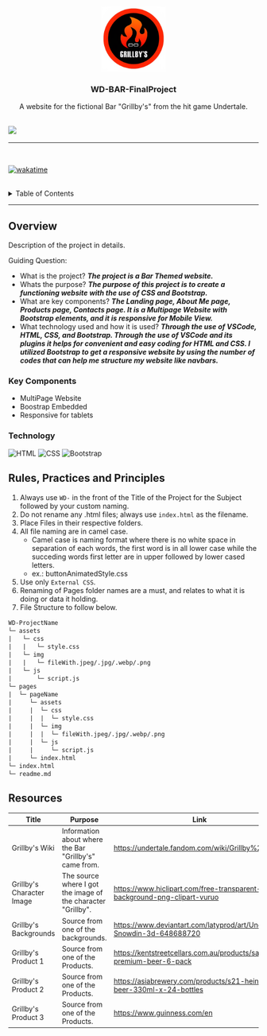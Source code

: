 <a name="readme-top">

<br/>

<br />
<div align="center">
  <a href="https://github.com/zyx-0314/">
  <!-- TODO: If you want to add logo or banner you can add it here -->
    <img src="/assets/img/barLogo.png" alt="Nyebe" width="130" height="130">
  </a>
<!-- TODO: Change Title to the name of the title of your Project -->
  <h3 align="center">WD-BAR-FinalProject</h3>
</div>
<!-- TODO: Make a short description -->
<div align="center">
A website for the fictional Bar "Grillby's" from the hit game Undertale.
</div>

<br />

<!-- TODO: Change the zyx-0314 into your github username  -->
<!-- TODO: Change the WD-Template-Project into the same name of your folder -->
![](https://visit-counter.vercel.app/counter.png?page=zyx-0314/WD-Template-Project)

---

<br />

[![wakatime](https://wakatime.com/badge/user/cf0d05fd-fcbd-49a7-af60-dba7c540aa56/project/e52637c4-efc2-418b-a30d-46e18a0bdcfb.svg)](https://wakatime.com/badge/user/cf0d05fd-fcbd-49a7-af60-dba7c540aa56/project/e52637c4-efc2-418b-a30d-46e18a0bdcfb)

<br />

<!-- TODO: If you want to add more layers for your readme -->
<details>
  <summary>Table of Contents</summary>
  <ol>
    <li>
      <a href="#overview">Overview</a>
      <ol>
        <li>
          <a href="#key-components">Key Components</a>
        </li>
        <li>
          <a href="#technology">Technology</a>
        </li>
      </ol>
    </li>
    <li>
      <a href="#rule,-practices-and-principles">Rules, Practices and Principles</a>
    </li>
    <li>
      <a href="#resources">Resources</a>
    </li>
  </ol>
</details>

---

## Overview

<!-- TODO: To be changed -->
<!-- The following are just sample -->
Description of the project in details.

Guiding Question:
- What is the project? <b> <i> The project is a Bar Themed website. </i> </b>
- Whats the purpose? <b> <i> The purpose of this project is to create a functioning website with the use of CSS and Bootstrap. </i> </b>
- What are key components? <b> <i> The Landing page, About Me page, Products page, Contacts page. It is a Multipage Website with Bootstrap elements, and it is responsive for Mobile View. </i> </b>
- What technology used and how it is used? <b> <i> Through the use of VSCode, HTML, CSS, and Bootstrap. Through the use of VSCode and its plugins it helps for convenient and easy coding for HTML and CSS. I utilized Bootstrap to get a responsive website by using the number of codes that can help me structure my website like navbars. </i> </b>


### Key Components
<!-- TODO: List of Key Components -->
<!-- The following are just sample -->
- MultiPage Website
- Boostrap Embedded
- Responsive for tablets

### Technology
<!-- TODO: List of Technology Used -->
![HTML](https://img.shields.io/badge/HTML-E34F26?style=for-the-badge&logo=html5&logoColor=white)
![CSS](https://img.shields.io/badge/CSS-1572B6?style=for-the-badge&logo=css3&logoColor=white)
![Bootstrap](https://img.shields.io/badge/Bootstrap-563D7C?style=for-the-badge&logo=bootstrap&logoColor=white)

## Rules, Practices and Principles
1. Always use `WD-` in the front of the Title of the Project for the Subject followed by your custom naming.
2. Do not rename any .html files; always use `index.html` as the filename.
3. Place Files in their respective folders.
4. All file naming are in camel case.
   - Camel case is naming format where there is no white space in separation of each words, the first word is in all lower case while the succeding words first letter are in upper followed by lower cased letters.
   - ex.: buttonAnimatedStyle.css
5. Use only `External CSS`.
6. Renaming of Pages folder names are a must, and relates to what it is doing or data it holding.
7. File Structure to follow below.

```
WD-ProjectName
└─ assets
|   └─ css
|   |   └─ style.css
|   └─ img
|   |   └─ fileWith.jpeg/.jpg/.webp/.png
|   └─ js
|       └─ script.js
└─ pages
|  └─ pageName
|     └─ assets
|     |  └─ css
|     |  |  └─ style.css
|     |  └─ img
|     |  |  └─ fileWith.jpeg/.jpg/.webp/.png
|     |  └─ js
|     |     └─ script.js
|     └─ index.html
└─ index.html
└─ readme.md
```

## Resources

<!-- TODO: Add References -->
| Title | Purpose | Link |
|-|-|-|
| Grillby's Wiki | Information  about where the Bar "Grillby's" came from. | https://undertale.fandom.com/wiki/Grillby%27s |
| Grillby's Character Image | The source where I got the image of the character "Grillby". | https://www.hiclipart.com/free-transparent-background-png-clipart-vuruo |
| Grillby's Backgrounds | Source from one of the backgrounds. | https://www.deviantart.com/latyprod/art/Undertale-Snowdin-3d-648688720 |
| Grillby's Product 1 | Source from one of the Products. | https://kentstreetcellars.com.au/products/sapporo-premium-beer-6-pack |
| Grillby's Product 2 | Source from one of the Products. | https://asiabrewery.com/products/s21-heineken-beer-330ml-x-24-bottles |
| Grillby's Product 3 | Source from one of the Products. | https://www.guinness.com/en |